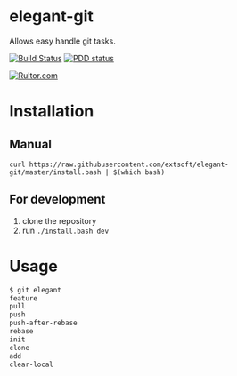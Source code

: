 elegant-git
===========
Allows easy handle git tasks.

[![Build Status](https://travis-ci.org/extsoft/elegant-git.svg?branch=master)](https://travis-ci.org/extsoft/elegant-git)
[![PDD status](http://www.0pdd.com/svg?name=extsoft/elegant-git)](http://www.0pdd.com/p?name=extsoft/elegant-git)

[![Rultor.com](http://www.rultor.com/b/extsoft/elegant-git)](http://www.rultor.com/p/extsoft/elegant-git)

Installation
============
Manual
------
`curl https://raw.githubusercontent.com/extsoft/elegant-git/master/install.bash | $(which bash)`

For development
---------------
1. clone the repository
2. run `./install.bash dev`

Usage
=====
```bash
$ git elegant 
feature
pull
push
push-after-rebase
rebase
init
clone
add
clear-local
```
